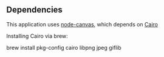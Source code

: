 Dependencies
------------

This application uses
[node-canvas](https://github.com/Automattic/node-canvas), which depends on
[Cairo](http://cairographics.org/)

Installing Cairo via brew:

brew install pkg-config cairo libpng jpeg giflib
